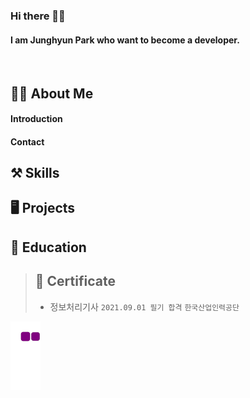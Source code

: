 <h3>Hi there 👀💕</h3>
<h4>I am Junghyun Park who want to become a developer.</h4><br>

## 🧙‍♂️ About Me
#### Introduction
#### Contact
## ⚒️ Skills

## 🖥️ Projects

## 📝 Education<br>

> ## 🏅 Certificate
> * 정보처리기사
> `2021.09.01 필기 합격`
> `한국산업인력공단`

![snake gif](https://github.com/taz-dev/taz-dev/blob/output/github-contribution-grid-snake.gif)

